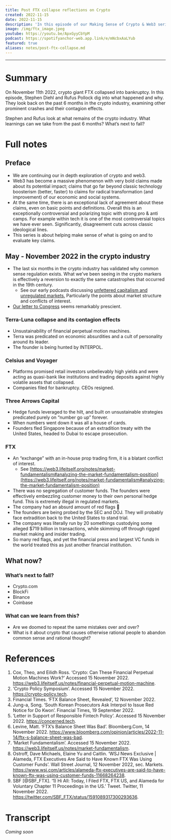 ```yaml
---
title: Post FTX collapse reflections on Crypto
created: 2022-11-15
date: 2022-11-15
description: 'In this episode of our Making Sense of Crypto & Web3 series, we explore the recent dramatic events that have shaken the crypto industry - namely the collapse of Terra Luna, Celsius and Voyager, Three Arrows Capital and FTX. What happened, what went wrong, and what we can learn?'
image: /img/ftx_image.jpeg
youtube: https://youtu.be/ApxGyyCbYpM 
podcast: https://spotifyanchor-web.app.link/e/mNcbxAaLYub
featured: true
aliases: notes/post-ftx-collapse.md
---
```


***

# Summary

On November 11th 2022, crypto giant FTX collapsed into bankruptcy. In this episode, Stephen Diehl and Rufus Pollock dig into what happened and why. They look back on the past 6 months in the crypto industry, examining other prominent crashes and their contagion effects. 

Stephen and Rufus look at what remains of the crypto industry. What learnings can we take from the past 6 months? What’s next to fall? 


# Full notes

## Preface

* We are continuing our in depth exploration of crypto and web3.
* Web3 has become a massive phenomenon with very bold claims made about its potential impact; claims that go far beyond classic technology boosterism (better, faster) to claims for radical transformation (and improvement) of our economic and social systems.
* At the same time, there is an exceptional lack of agreement about these claims, even on basic points and definitions. Overall this is an exceptionally controversial and polarizing topic with strong pro & anti camps. For example within tech it is one of the most controversial topics we have ever seen. Significantly, disagreement cuts across classic ideological lines. 
* This series is about helping make sense of what is going on and to evaluate key claims.  

## May - November 2022 in the crypto industry

* The last six months in the crypto industry has validated why common sense regulation exists. What we’ve been seeing in the crypto markers is effectively a reversion to exactly the same catastrophes that occurred in the 19th century.
    * See our early podcasts discussing [unfettered capitalism and unregulated markets.](https://web3.lifeitself.org/notes/market-fundamentalism) Particularly the points about market structure and conflicts of interest.
* [Our letter to Congress](https://concerned.tech/) seems remarkably prescient. 

### Terra-Luna collapse and its contagion effects

* Unsustainability of financial perpetual motion machines.
* Terra was predicated on economic absurdities and a cult of personality around its leader.
* The founder is being hunted by INTERPOL.

### Celsius and Voyager

* Platforms promised retail investors unbelievably high yields and were acting as quasi-bank like institutions and trading deposits against highly volatile assets that collapsed.
* Companies filed for bankruptcy. CEOs resigned.

### Three Arrows Capital

* Hedge funds leveraged to the hilt, and built on unsustainable strategies predicated purely on “number go up” forever.
* When numbers went down it was all a house of cards.
* Founders fled Singapore because of an extradition treaty with the United States, headed to Dubai to escape prosecution.

### FTX

* An “exchange” with an in-house prop trading firm, it is a blatant conflict of interest.
    * See [https://web3.lifeitself.org/notes/market-fundamentalism#analyzing-the-market-fundamentalism-position](https://web3.lifeitself.org/notes/market-fundamentalism#analyzing-the-market-fundamentalism-position) 
* There was no segregation of customer funds. The founders were effectively embezzling customer money to their own personal hedge fund. This is extremely illegal in regulated markets.
* The company had an absurd amount of red flags 🚩
* The founders are being probed by the SEC and DOJ. They will probably face extradition back to the United States to stand trial.
* The company was literally run by 20 somethings custodying some alleged $719 billion in transactions, while skimming off through rigged market making and insider trading.
* So many red flags, and yet the financial press and largest VC funds in the world treated this as just another financial institution.

## What now?

### What’s next to fall?

* Crypto.com
* BlockFi
* Binance
* Coinbase

### What can we learn from this? 

* Are we doomed to repeat the same mistakes over and over?
* What is it about crypto that causes otherwise rational people to abandon common sense and rational thought?


# References

1. Cox, Theo, and Eilidh Ross. ‘Crypto: Can These Financial Perpetual Motion Machines Work?’ Accessed 15 November 2022. https://web3.lifeitself.us/notes/financial-perpetual-motion-machine.
2. ‘Crypto Policy Symposium’. Accessed 15 November 2022. https://crypto-policy.tech.
3. Financial Times. ‘FTX Balance Sheet, Revealed’, 12 November 2022.
4. Jung-a, Song. ‘South Korean Prosecutors Ask Interpol to Issue Red Notice for Do Kwon’. Financial Times, 19 September 2022.
5. ‘Letter in Support of Responsible Fintech Policy’. Accessed 15 November 2022. https://concerned.tech.
6. Levine, Matt. ‘FTX’s Balance Sheet Was Bad’. Bloomberg.Com, 14 November 2022. https://www.bloomberg.com/opinion/articles/2022-11-14/ftx-s-balance-sheet-was-bad.
7. ‘Market Fundamentalism’. Accessed 15 November 2022. https://web3.lifeitself.us/notes/market-fundamentalism.
8. Ostroff, Dave Michaels, Elaine Yu and Caitlin. ‘WSJ News Exclusive | Alameda, FTX Executives Are Said to Have Known FTX Was Using Customer Funds’. Wall Street Journal, 12 November 2022, sec. Markets. https://www.wsj.com/articles/alameda-ftx-executives-are-said-to-have-known-ftx-was-using-customer-funds-11668264238.
9. SBF [@SBF_FTX]. ‘1) Hi All: Today, I Filed FTX, FTX US, and Alameda for Voluntary Chapter 11 Proceedings in the US.’ Tweet. Twitter, 11 November 2022. https://twitter.com/SBF_FTX/status/1591089317300293636.


# Transcript

_Coming soon_
